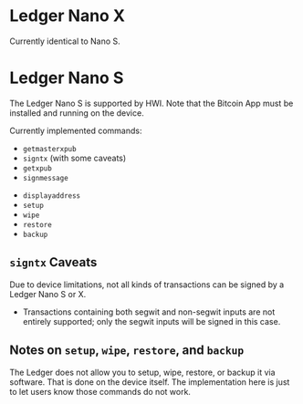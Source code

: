 # Ledger Nano X

Currently identical to Nano S.

# Ledger Nano S

The Ledger Nano S is supported by HWI.
Note that the Bitcoin App must be installed and running on the device.

Currently implemented commands:

* `getmasterxpub`
* `signtx` (with some caveats)
* `getxpub`
* `signmessage`
- `displayaddress`
- `setup`
- `wipe`
- `restore`
- `backup`

## `signtx` Caveats

Due to device limitations, not all kinds of transactions can be signed by a Ledger Nano S or X.

* Transactions containing both segwit and non-segwit inputs are not entirely supported; only the segwit inputs will be signed in this case.

## Notes on `setup`, `wipe`, `restore`, and `backup`

The Ledger does not allow you to setup, wipe, restore, or backup it via software. That is done on the device itself. The implementation here is just to let users know those commands do not work.
